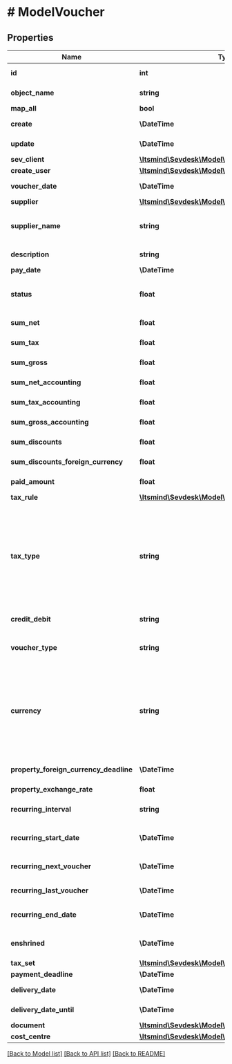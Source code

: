 # # ModelVoucher

## Properties

Name | Type | Description | Notes
------------ | ------------- | ------------- | -------------
**id** | **int** | The voucher id | [optional] [readonly]
**object_name** | **string** | The voucher object name | [default to 'Voucher']
**map_all** | **bool** |  |
**create** | **\DateTime** | Date of voucher creation | [optional] [readonly]
**update** | **\DateTime** | Date of last voucher update | [optional] [readonly]
**sev_client** | [**\Itsmind\Sevdesk\Model\ModelVoucherSevClient**](ModelVoucherSevClient.md) |  | [optional]
**create_user** | [**\Itsmind\Sevdesk\Model\ModelVoucherCreateUser**](ModelVoucherCreateUser.md) |  | [optional]
**voucher_date** | **\DateTime** | Needs to be provided as timestamp or dd.mm.yyyy | [optional]
**supplier** | [**\Itsmind\Sevdesk\Model\ModelVoucherSupplier**](ModelVoucherSupplier.md) |  | [optional]
**supplier_name** | **string** | The supplier name.&lt;br&gt;       The value you provide here will determine what supplier name is shown for the voucher in case you did not provide a supplier. | [optional]
**description** | **string** | The description of the voucher. Essentially the voucher number. | [optional]
**pay_date** | **\DateTime** | Needs to be timestamp or dd.mm.yyyy | [optional]
**status** | **float** | Please have a look in       &lt;a href&#x3D;&#39;#tag/Voucher/Types-and-status-of-vouchers&#39;&gt;status of vouchers&lt;/a&gt;      to see what the different status codes mean |
**sum_net** | **float** | Net sum of the voucher | [optional] [readonly]
**sum_tax** | **float** | Tax sum of the voucher | [optional] [readonly]
**sum_gross** | **float** | Gross sum of the voucher | [optional] [readonly]
**sum_net_accounting** | **float** | Net accounting sum of the voucher. Is usually the same as sumNet | [optional] [readonly]
**sum_tax_accounting** | **float** | Tax accounting sum of the voucher. Is usually the same as sumTax | [optional] [readonly]
**sum_gross_accounting** | **float** | Gross accounting sum of the voucher. Is usually the same as sumGross | [optional] [readonly]
**sum_discounts** | **float** | Sum of all discounts in the voucher | [optional] [readonly]
**sum_discounts_foreign_currency** | **float** | Discounts sum of the voucher in the foreign currency | [optional] [readonly]
**paid_amount** | **float** | Amount which has already been paid for this voucher by the customer | [optional] [readonly]
**tax_rule** | [**\Itsmind\Sevdesk\Model\ModelVoucherTaxRule**](ModelVoucherTaxRule.md) |  |
**tax_type** | **string** | **Use this in sevDesk-Update 1.0 (instead of taxRule).**  Tax type of the voucher. There are four tax types: 1. default - Umsatzsteuer ausweisen 2. eu - Steuerfreie innergemeinschaftliche Lieferung (Europäische Union) 3. noteu - Steuerschuldnerschaft des Leistungsempfängers (außerhalb EU, z. B. Schweiz) 4. custom - Using custom tax set 5. ss - Not subject to VAT according to §19 1 UStG Tax rates are heavily connected to the tax type used. |
**credit_debit** | **string** | Defines if your voucher is a credit (C) or debit (D) |
**voucher_type** | **string** | Type of the voucher. For more information on the different types, check       &lt;a href&#x3D;&#39;#tag/Voucher/Types-and-status-of-vouchers&#39;&gt;this&lt;/a&gt; |
**currency** | **string** | specifies which currency the voucher should have. Attention: If the currency differs from the default currency stored in the account, then either the \&quot;propertyForeignCurrencyDeadline\&quot; or \&quot;propertyExchangeRate\&quot; parameter must be specified. If both parameters are specified, then the \&quot;propertyForeignCurrencyDeadline\&quot; parameter is preferred | [optional]
**property_foreign_currency_deadline** | **\DateTime** | Defines the exchange rate day and and then the exchange rate is set from sevDesk. Needs to be provided as timestamp or dd.mm.yyyy | [optional]
**property_exchange_rate** | **float** | Defines the exchange rate | [optional]
**recurring_interval** | **string** | The DateInterval in which recurring vouchers are generated.&lt;br&gt;       Necessary attribute for all recurring vouchers. | [optional] [readonly]
**recurring_start_date** | **\DateTime** | The date when the recurring vouchers start being generated.&lt;br&gt;       Necessary attribute for all recurring vouchers. | [optional] [readonly]
**recurring_next_voucher** | **\DateTime** | The date when the next voucher should be generated.&lt;br&gt;       Necessary attribute for all recurring vouchers. | [optional] [readonly]
**recurring_last_voucher** | **\DateTime** | The date when the last voucher was generated. | [optional] [readonly]
**recurring_end_date** | **\DateTime** | The date when the recurring vouchers end being generated.&lt;br&gt;      Necessary attribute for all recurring vouchers. | [optional] [readonly]
**enshrined** | **\DateTime** | Enshrined vouchers cannot be changed. Can only be set via [Voucher/{voucherId}/enshrine](#tag/Voucher/operation/voucherEnshrine). This operation cannot be undone. | [optional] [readonly]
**tax_set** | [**\Itsmind\Sevdesk\Model\ModelVoucherTaxSet**](ModelVoucherTaxSet.md) |  | [optional]
**payment_deadline** | **\DateTime** | Payment deadline of the voucher. | [optional]
**delivery_date** | **\DateTime** | Needs to be provided as timestamp or dd.mm.yyyy | [optional]
**delivery_date_until** | **\DateTime** | Needs to be provided as timestamp or dd.mm.yyyy | [optional]
**document** | [**\Itsmind\Sevdesk\Model\ModelVoucherDocument**](ModelVoucherDocument.md) |  | [optional]
**cost_centre** | [**\Itsmind\Sevdesk\Model\ModelVoucherCostCentre**](ModelVoucherCostCentre.md) |  | [optional]

[[Back to Model list]](../../README.md#models) [[Back to API list]](../../README.md#endpoints) [[Back to README]](../../README.md)
